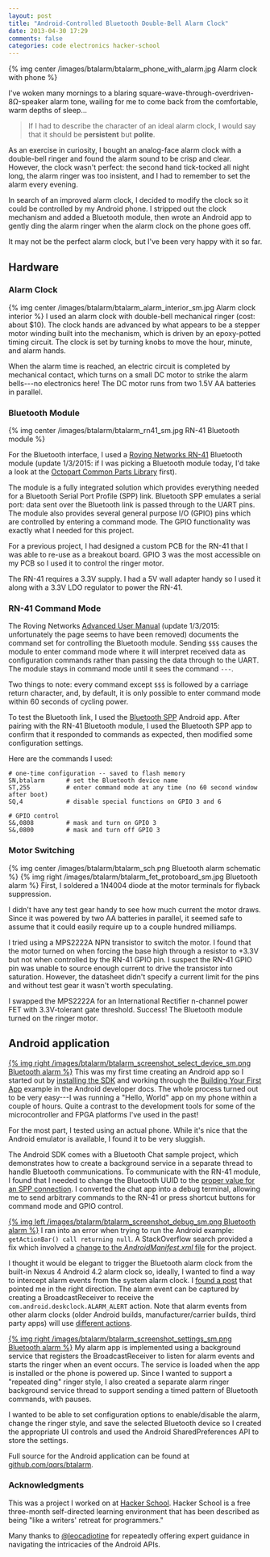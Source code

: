 ```yaml
---
layout: post
title: "Android-Controlled Bluetooth Double-Bell Alarm Clock"
date: 2013-04-30 17:29
comments: false
categories: code electronics hacker-school
---
```


{% img center /images/btalarm/btalarm_phone_with_alarm.jpg Alarm clock with phone %}

<!--
Careful design is important when it comes to auditory cues, just as it is for visual elements.
Because the connections we make with sounds can have a highly emotional character, auditory cues
work to amplify our experiences.

Some pleasant examples:
A TV that chirrups a "hello" tune when it turns on.
A clothes dryer that rumbles quietly and then respectfully dings a single time to indicate that the cycle is complete.

Some not-so-pleasant examples:
A burglar alarm keypad that plays a confirmation beep slightly out-of-sync with a button press.
A microwave that impatiently beeps that it's finished every minute even though your hands are full elsewhere in the kitchen.
-->

I've woken many mornings to a blaring square-wave-through-overdriven-8Ω-speaker alarm tone, wailing for me to come back from the comfortable, warm depths of sleep...

> If I had to describe the character of an ideal alarm clock, I would say that it should be **persistent** but **polite**.

As an exercise in curiosity, I bought an analog-face alarm clock with a double-bell ringer and found the alarm sound to be crisp and clear.
However, the clock wasn't perfect:
the second hand tick-tocked all night long, the alarm ringer was too insistent, and I had to remember to set the alarm every evening.

In search of an improved alarm clock, I decided to modify the clock so it could be controlled by my Android phone.
I stripped out the clock mechanism and added a Bluetooth module, then wrote an Android app to gently ding the alarm ringer when the alarm clock on the phone goes off.

It may not be the perfect alarm clock, but I've been very happy with it so far.

## Hardware

### Alarm Clock
{% img center /images/btalarm/btalarm_alarm_interior_sm.jpg Alarm clock interior %}
I used an alarm clock with double-bell mechanical ringer (cost: about $10).
The clock hands are advanced by what appears to be a stepper motor winding built into the mechanism, which is driven by an epoxy-potted timing circuit.
The clock is set by turning knobs to move the hour, minute, and alarm hands.

When the alarm time is reached, an electric circuit is completed by mechanical contact, which turns on a small DC motor to strike the alarm bells---no electronics here!
The DC motor runs from two 1.5V AA batteries in parallel.

### Bluetooth Module
{% img center /images/btalarm/btalarm_rn41_sm.jpg RN-41 Bluetooth module %}

For the Bluetooth interface, I used a
[Roving Networks RN-41](http://www.rovingnetworks.com/products/RN41)
Bluetooth module
(update 1/3/2015: if I was picking a Bluetooth module today, I'd take a look at the [Octopart Common Parts Library](http://octopart.com/common-parts-library) first).

The module is a fully integrated solution which provides everything needed for a Bluetooth Serial Port Profile (SPP) link.
Bluetooth SPP emulates a serial port: data sent over the Bluetooth link is passed through to the UART pins.
The module also provides several general purpose I/O (GPIO) pins which are controlled by entering a command mode.
The GPIO functionality was exactly what I needed for this project.

For a previous project, I had designed a custom PCB for the RN-41 that I was able to re-use as a breakout board.
GPIO 3 was the most accessible on my PCB so I used it to control the ringer motor.

The RN-41 requires a 3.3V supply.
I had a 5V wall adapter handy so I used it along with a 3.3V LDO regulator to power the RN-41.

### RN-41 Command Mode
The Roving Networks [Advanced User Manual](http://www.rovingnetworks.com/resources/download/47/Advanced_User_Manual)
(update 1/3/2015: unfortunately the page seems to have been removed)
documents the command set for controlling the Bluetooth module.
Sending `$$$` causes the module to enter command mode where it will interpret received data as configuration commands rather than passing the data through to the UART.
The module stays in command mode until it sees the command `---`.

Two things to note: every command except `$$$` is followed by a carriage return character, and,
by default, it is only possible to enter command mode within 60 seconds of cycling power.

To test the Bluetooth link, I used the [Bluetooth SPP](https://play.google.com/store/apps/details?id=mobi.dzs.android.BluetoothSPP) Android app.
After pairing with the RN-41 Bluetooth module, I used the Bluetooth SPP app to confirm that it responded to commands as expected,
then modified some configuration settings.

Here are the commands I used:

```
# one-time configuration -- saved to flash memory
SN,btalarm      # set the Bluetooth device name
ST,255          # enter command mode at any time (no 60 second window after boot)
SQ,4            # disable special functions on GPIO 3 and 6

# GPIO control
S&,0808         # mask and turn on GPIO 3
S&,0800         # mask and turn off GPIO 3
```

### Motor Switching
{% img center /images/btalarm/btalarm_sch.png Bluetooth alarm schematic %}
{% img right /images/btalarm/btalarm_fet_protoboard_sm.jpg Bluetooth alarm %}
First, I soldered a 1N4004 diode at the motor terminals for flyback suppression.

I didn't have any test gear handy to see how much current the motor draws.
Since it was powered by two AA batteries in parallel, it seemed safe to assume that it could easily require up to a couple hundred milliamps.

I tried using a MPS2222A NPN transistor to switch the motor.
I found that the motor turned on when forcing the base high through a resistor to +3.3V but not when controlled by the RN-41 GPIO pin.
I suspect the RN-41 GPIO pin was unable to source enough current to drive the transistor into saturation.
However, the datasheet didn't specify a current limit for the pins and without test gear it wasn't worth speculating.

I swapped the MPS2222A for an International Rectifier n-channel power FET with 3.3V-tolerant gate threshold.
Success! The Bluetooth module turned on the ringer motor.



## Android application

[{% img right /images/btalarm/btalarm_screenshot_select_device_sm.png Bluetooth alarm %}](/images/btalarm/full_size/btalarm_screenshot_select_device.png)
This was my first time creating an Android app so I started out by
[installing the SDK](http://developer.android.com/sdk/index.html)
and working through the
[Building Your First App](http://developer.android.com/training/basics/firstapp/index.html)
example in the Android developer docs.
The whole process turned out to be very easy---I&nbsp;was running a "Hello, World" app on my phone within a couple of hours.
Quite a contrast to the development tools for some of the microcontroller and FPGA platforms I've used in the past!

For the most part, I tested using an actual phone.
While it's nice that the Android emulator is available, I found it to be very sluggish.

The Android SDK comes with a Bluetooth Chat sample project, which demonstrates how to create a background service in a separate thread to handle Bluetooth communications.
To communicate with the RN-41 module, I found that I needed to change the Bluetooth UUID to the
[proper value for an SPP connection](http://stackoverflow.com/questions/3072776/android-bluetooth-cant-connect-out).
I converted the chat app into a debug terminal, allowing me to send arbitrary commands to the RN-41 or press shortcut buttons for command mode and GPIO control.

[{% img left /images/btalarm/btalarm_screenshot_debug_sm.png Bluetooth alarm %}](/images/btalarm/full_size/btalarm_screenshot_debug.png)
I ran into an error when trying to run the Android example:
`getActionBar() call returning null`.
A StackOverflow search provided a fix which involved a
[change to the *AndroidManifest.xml* file](http://stackoverflow.com/questions/6867076/getactionbar-returns-null)
for the project.

I thought it would be elegant to trigger the Bluetooth alarm clock from the built-in Nexus 4 Android 4.2 alarm clock so,
ideally, I wanted to find a way to intercept alarm events from the system alarm clock.
I [found a post](https://groups.google.com/forum/?fromgroups=#!topic/android-developers/QTpdFvtdRVo) that pointed me in the right direction.
The alarm event can be captured by creating a BroadcastReceiver to receive the `com.android.deskclock.ALARM_ALERT` action.
Note that alarm events from other alarm clocks (older Android builds, manufacturer/carrier builds, third party apps) will use
[different actions](http://stackoverflow.com/a/15876187).

[{% img right /images/btalarm/btalarm_screenshot_settings_sm.png Bluetooth alarm %}](/images/btalarm/full_size/btalarm_screenshot_settings.png)
My alarm app is implemented using a background service that registers the BroadcastReceiver to listen for alarm events and starts the ringer when an event occurs.
The service is loaded when the app is installed or the phone is powered up.
Since I wanted to support a "repeated ding" ringer style, I also created a separate alarm ringer background service thread
to support sending a timed pattern of Bluetooth commands, with pauses.

I wanted to be able to set configuration options to enable/disable the alarm, change the ringer style, and save the selected Bluetooth device
so I created the appropriate UI controls and used the Android SharedPreferences API to store the settings.

Full source for the Android application can be found at [github.com/qqrs/btalarm](https://github.com/qqrs/btalarm).


### Acknowledgments

This was a project I worked on at [Hacker School](http://www.hackerschool.com).
Hacker School is a free three-month self-directed learning environment
that has been described as being "like a writers' retreat for programmers."

Many thanks to [@leocadiotine](http://twitter.com/leocadiotine) for repeatedly offering expert guidance in navigating the intricacies of the Android APIs.
